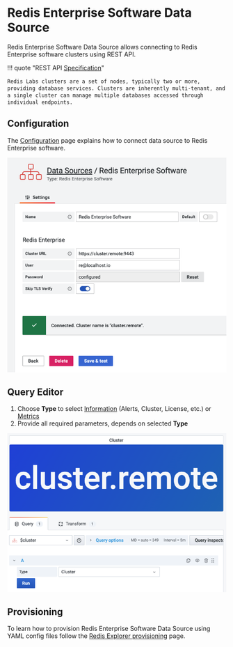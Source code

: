 # Redis Enterprise Software Data Source

Redis Enterprise Software Data Source allows connecting to Redis Enterprise software clusters using REST API.

!!! quote "REST API [Specification](https://storage.googleapis.com/rlecrestapi/rest-html/http_rest_api.html)"

    Redis Labs clusters are a set of nodes, typically two or more, providing database services. Clusters are inherently multi-tenant, and a single cluster can manage multiple databases accessed through individual endpoints.

## Configuration

The [Configuration](configuration.md) page explains how to connect data source to Redis Enterprise software.

![Data Source](../../images/redis-explorer/re-software/config-editor.png)

## Query Editor

1. Choose **Type** to select [Information](info.md) (Alerts, Cluster, License, etc.) or [Metrics](metrics.md)
2. Provide all required parameters, depends on selected **Type**

![Query Editor](../../images/redis-explorer/re-software/query-editor.png)

## Provisioning

To learn how to provision Redis Enterprise Software Data Source using YAML config files follow the [Redis Explorer provisioning](../provisioning.md) page.
